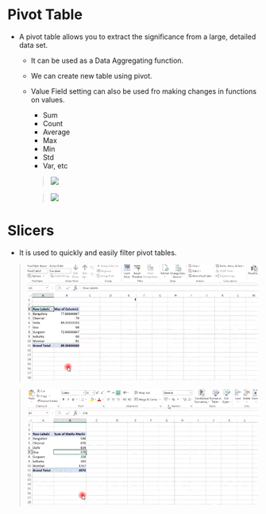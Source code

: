 # Pivot Table

- A pivot table allows you to extract the significance from a large, detailed data set.

  - It can be used as a Data Aggregating function.
  - We can create new table using pivot.
  - Value Field setting can also be used fro making changes in functions on values.

    - Sum
    - Count
    - Average
    - Max
    - Min
    - Std
    - Var, etc

    > ![](gif/PivotTable1.gif)

    > ![](gif/PivotTable2.gif)

#

# Slicers

- It is used to quickly and easily filter pivot tables.

> ![](gif/Slicer.gif)

> ![](gif/Calculated.gif)

